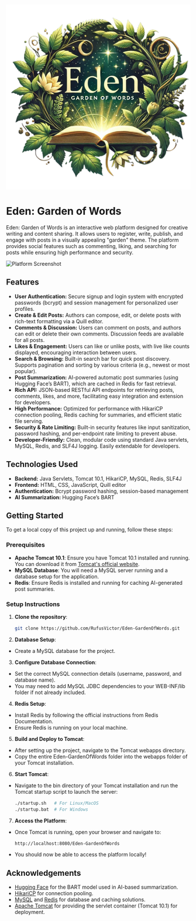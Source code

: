 ![Example Image](https://github.com/RufusVictor/Eden-GardenOfWords/blob/main/assets/images/EdenLogo-highres.webp)

# Eden: Garden of Words

Eden: Garden of Words is an interactive web platform designed for creative writing and content sharing. It allows users to register, write, publish, and engage with posts in a visually appealing "garden" theme. The platform provides social features such as commenting, liking, and searching for posts while ensuring high performance and security.

![Platform Screenshot](https://rufusvictor.netlify.app/images/Eden.png)

## Features

- **User Authentication:** Secure signup and login system with encrypted passwords (bcrypt) and session management for personalized user profiles.
- **Create & Edit Posts:** Authors can compose, edit, or delete posts with rich-text formatting via a Quill editor.
- **Comments & Discussion:** Users can comment on posts, and authors can edit or delete their own comments. Discussion feeds are available for all posts.
- **Likes & Engagement:** Users can like or unlike posts, with live like counts displayed, encouraging interaction between users.
- **Search & Browsing:** Built-in search bar for quick post discovery. Supports pagination and sorting by various criteria (e.g., newest or most popular).
- **Post Summarization:** AI-powered automatic post summaries (using Hugging Face’s BART), which are cached in Redis for fast retrieval.
- **Rich API:** JSON-based RESTful API endpoints for retrieving posts, comments, likes, and more, facilitating easy integration and extension for developers.
- **High Performance:** Optimized for performance with HikariCP connection pooling, Redis caching for summaries, and efficient static file serving.
- **Security & Rate Limiting:** Built-in security features like input sanitization, password hashing, and per-endpoint rate limiting to prevent abuse.
- **Developer-Friendly:** Clean, modular code using standard Java servlets, MySQL, Redis, and SLF4J logging. Easily extendable for developers.

## Technologies Used

- **Backend:** Java Servlets, Tomcat 10.1, HikariCP, MySQL, Redis, SLF4J
- **Frontend:** HTML, CSS, JavaScript, Quill editor
- **Authentication:** Bcrypt password hashing, session-based management
- **AI Summarization:** Hugging Face’s BART

## Getting Started

To get a local copy of this project up and running, follow these steps:

### Prerequisites

- **Apache Tomcat 10.1**: Ensure you have Tomcat 10.1 installed and running. You can download it from [Tomcat's official website](https://tomcat.apache.org/).
- **MySQL Database**: You will need a MySQL server running and a database setup for the application.
- **Redis**: Ensure Redis is installed and running for caching AI-generated post summaries.

### Setup Instructions

1. **Clone the repository**:

   ```bash
   git clone https://github.com/RufusVictor/Eden-GardenOfWords.git

2. **Database Setup**:

- Create a MySQL database for the project.

3. **Configure Database Connection**:

- Set the correct MySQL connection details (username, password, and database name).
- You may need to add MySQL JDBC dependencies to your WEB-INF/lib folder if not already included.

4. **Redis Setup**:

- Install Redis by following the official instructions from Redis Documentation.
- Ensure Redis is running on your local machine.

5. **Build and Deploy to Tomcat**:

- After setting up the project, navigate to the Tomcat webapps directory.
- Copy the entire Eden-GardenOfWords folder into the webapps folder of your Tomcat installation.

6. **Start Tomcat**:

- Navigate to the bin directory of your Tomcat installation and run the Tomcat startup script to launch the server:

  ```bash
  ./startup.sh   # For Linux/MacOS
  ./startup.bat  # For Windows

7. **Access the Platform**:

- Once Tomcat is running, open your browser and navigate to:

   ```bash
   http://localhost:8080/Eden-GardenOfWords

- You should now be able to access the platform locally!

## Acknowledgements

- [Hugging Face](https://huggingface.co/) for the BART model used in AI-based summarization.
- [HikariCP](https://github.com/brettwooldridge/HikariCP) for connection pooling.
- [MySQL](https://www.mysql.com/) and [Redis](https://redis.io/) for database and caching solutions.
- [Apache Tomcat](https://tomcat.apache.org/) for providing the servlet container (Tomcat 10.1) for deployment.
